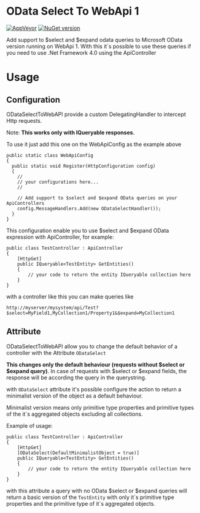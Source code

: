 # OData Select To WebApi 1 #

[![AppVeyor](https://ci.appveyor.com/api/projects/status/github/hermsdorff/ODataSelectToWebAPI)](https://ci.appveyor.com/project/hermsdorff/odataselecttowebapi)
[![NuGet version](https://badge.fury.io/nu/ODataSelectForWebAPI1.svg)](http://badge.fury.io/nu/ODataSelectForWebAPI1)

Add support to $select and $expand odata queries to Microsoft OData version running on WebApi 1.
With this it´s possible to use these queries if you need to use .Net Framework 4.0 using the ApiController

# Usage #

## Configuration ##
ODataSelectToWebAPI provide a custom DelegatingHandler to intercept Http requests.

Note: **This works only with IQueryable responses.**

To use it just add this one on the WebApiConfig as the example above

    public static class WebApiConfig
    {
      public static void Register(HttpConfiguration config)
      {
        //
        // your configurations here...
        //
        
        // Add support to $select and $expand OData queries on your ApiControllers
        config.MessageHandlers.Add(new ODataSelectHandler());
      }
    }

This configuration enable you to use $select and $expand OData expression with ApiController, for example:

	public class TestController : ApiController
	{
		[HttpGet]
		public IQueryable<TestEntity> GetEntities()
		{
			// your code to return the entity IQueryable collection here
		}
	}

with a controller like this you can make queries like
	
	http://myserver/mysystem/api/Test?$select=MyField1,MyCollection1/Property1&$expand=MyCollection1

## Attribute ##
ODataSelectToWebAPI allow you to change the default behavior of a controller with the Attribute `ODataSelect`

**This changes only the default behaviour (requests without $select or $expand query)**. In case of requests with $select or $expand fields, the response will be according the query in the querystring.

with `ODataSelect` attribute it's possible configure the action to return a minimalist version of the object as a default behaviour.

Minimalist version means only primitive type properties and primitive types of the it´s aggregated objects excluding all collections.

Example of usage:
	
	public class TestController : ApiController
	{
		[HttpGet]
		[ODataSelect(DefaultMinimalistObject = true)]
		public IQueryable<TestEntity> GetEntities()
		{
			// your code to return the entity IQueryable collection here
		}
	}

with this attribute a query with no OData $select or $expand queries will return a basic version of the `TestEntity` with only it´s primitive type properties and the primitive type of it´s aggregated objects.
